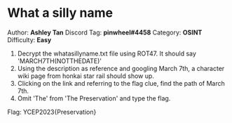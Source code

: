 What a silly name
===

Author: **Ashley Tan**
Discord Tag: **pinwheel#4458**
Category: **OSINT**
Difficulty: **Easy**

1. Decrypt the whatasillyname.txt file using ROT47. It should say 'MARCH7TH(NOTTHEDATE)'
2. Using the description as reference and googling March 7th, a character wiki page from honkai star rail should show up.
3. Clicking on the link and referring to the flag clue, find the path of March 7th.
4. Omit 'The' from 'The Preservation' and type the flag.

Flag: YCEP2023{Preservation}
